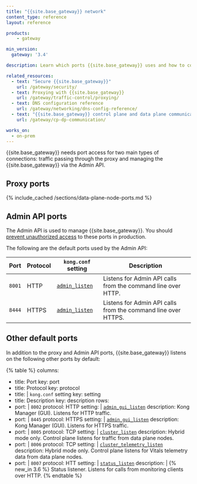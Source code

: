```yaml
---
title: "{{site.base_gateway}} network"
content_type: reference
layout: reference

products:
    - gateway

min_version:
  gateway: '3.4'

description: Learn which ports {{site.base_gateway}} uses and how to configure them.

related_resources:
  - text: "Secure {{site.base_gateway}}"
    url: /gateway/security/
  - text: Proxying with {{site.base_gateway}}
    url: /gateway/traffic-control/proxying/
  - text: DNS configuration reference
    url: /gateway/networking/dns-config-reference/
  - text: "{{site.base_gateway}} control plane and data plane communication"
    url: /gateway/cp-dp-communication/

works_on:
  - on-prem
---
```


{{site.base_gateway}} needs port access for two main types of connections: traffic passing through the proxy and managing the {{site.base_gateway}} via the Admin API.

## Proxy ports

{% include_cached /sections/data-plane-node-ports.md %}

## Admin API ports

The Admin API is used to manage {{site.base_gateway}}. You should [prevent unauthorized access](/gateway/secure-the-admin-api/) to these ports in production.

The following are the default ports used by the Admin API:

| Port | Protocol | `kong.conf` setting | Description | 
|---------|---------|------------|------------|
| `8001` | HTTP     | [`admin_listen`](/gateway/configuration/#admin_listen) | Listens for Admin API calls from the command line over HTTP. | 
| `8444` | HTTPS    | [`admin_listen`](/gateway/configuration/#admin_listen) | Listens for Admin API calls from the command line over HTTPS. | 

## Other default ports

In addition to the proxy and Admin API ports, {{site.base_gateway}} listens on the following other ports by default:

{% table %}
columns:
  - title: Port
    key: port
  - title: Protocol
    key: protocol
  - title: |
      `kong.conf` setting
    key: setting
  - title: Description
    key: description
rows:
  - port: |
     `8002`
    protocol: HTTP
    setting: |
      [`admin_gui_listen`](/gateway/configuration/#admin_gui_listen)
    description: Kong Manager (GUI). Listens for HTTP traffic.
  - port: |
     `8445`
    protocol: HTTPS
    setting: |
      [`admin_gui_listen`](/gateway/configuration/#admin_gui_listen)
    description: Kong Manager (GUI). Listens for HTTPS traffic.
  - port: |
     `8005`
    protocol: TCP
    setting: |
      [`cluster_listen`](/gateway/configuration/#cluster_listen)
    description: Hybrid mode only. Control plane listens for traffic from data plane nodes.
  - port: |
     `8006`
    protocol: TCP
    setting: |
      [`cluster_telemetry_listen`](/gateway/configuration/#cluster_telemetry_listen)
    description: Hybrid mode only. Control plane listens for Vitals telemetry data from data plane nodes.
  - port: |
     `8007`
    protocol: HTT
    setting: |
      [`status_listen`](/gateway/configuration/#status_listen)
    description: |
      {% new_in 3.6 %} Status listener. Listens for calls from monitoring clients over HTTP.
{% endtable %}
